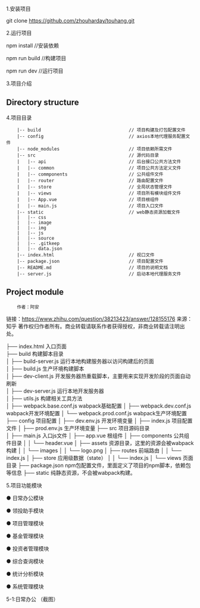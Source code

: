 1.安装项目

git clone https://github.com/zhouharday/touhang.git

2.运行项目

npm install //安装依赖

npm run build //构建项目

npm run dev //运行项目

3.项目介绍

## Directory structure ##
4.项目目录

        |-- build                                 // 项目构建及打包配置文件
        |-- config                                // axios本地代理服务配置文件
        |-- node_modules                          // 项目依赖所需文件
        |-- src                                   // 源代码目录  
        |   |-- api                               // 后台接口公共方法文件  
        |   |-- common                            // 项目公共方法定义文件  
        |   |-- commponents                       // 公共组件文件  
        |   |-- router                            // 路由配置文件  
        |   |-- store                             // 全局状态管理文件  
        |   |-- views                             // 项目所有模块组件文件  
        |   |-- App.vue                           // 项目根组件  
        |   |-- main.js                           // 项目入口文件  
        |-- static                                // web静态资源加载文件
        |   |-- css
        |   |-- image   
        |   |-- img
        |   |-- js 
        |   |-- source 
        |   |-- .gitkeep 
        |   |-- data.json  
        |-- index.html                            // 视口文件  
        |-- package.json                          // 项目配置文件  
        |-- README.md                             // 项目的说明文档  
        |-- server.js                             // 启动本地代理服务文件
## Project module ##
        作者：阿安
链接：https://www.zhihu.com/question/38213423/answer/128155176
来源：知乎
著作权归作者所有。商业转载请联系作者获得授权，非商业转载请注明出处。

├── index.html                              入口页面     
   ├── build                                构建脚本目录     
        │   ├── build-server.js             运行本地构建服务器以访问构建后的页面      
        │   ├── build.js                    生产环境构建脚本      
        │   ├── dev-client.js               开发服务器热重载脚本，主要用来实现开发阶段的页面自动刷新  
        │   ├── dev-server.js               运行本地开发服务器  
        │   ├── utils.js                    构建相关工具方法  
        │   ├── webpack.base.conf.js        wabpack基础配置
        │   ├── webpack.dev.conf.js         wabpack开发环境配置
        │   └── webpack.prod.conf.js        wabpack生产环境配置
   ├── config                               项目配置
        │   ├── dev.env.js                  开发环境变量
        │   ├── index.js                    项目配置文件
        │   ├── prod.env.js                 生产环境变量
   ├── src                                  项目源码目录    
   │   ├── main.js                          入口js文件
       │   ├── app.vue                      根组件
       │   ├── components                   公共组件目录
       │   │   └── header.vue
       │   ├── assets                       资源目录，这里的资源会被wabpack构建
       │   │   └── images
       │   │       └── logo.png
       │   ├── routes                       前端路由
       │   │   └── index.js
       │   ├── store                        应用级数据（state）
       │   │   └── index.js
       │   └── views                        页面目录
       ├── package.json                     npm包配置文件，里面定义了项目的npm脚本，依赖包等信息
       ├── static                           纯静态资源，不会被wabpack构建。
    
5.项目功能模块

● 日常办公模块

● 领投助手模块

● 项目管理模块

● 基金管理模块

● 投资者管理模块

● 综合查询模块

● 统计分析模块

● 系统管理模块


5-1:日常办公
（截图）





























